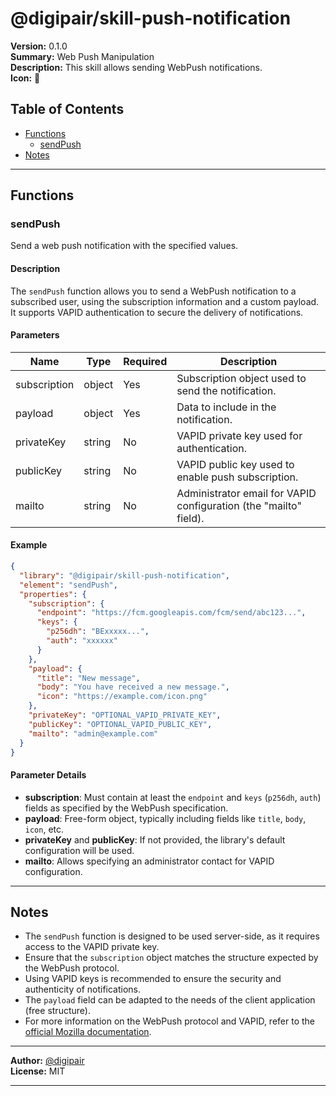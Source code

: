 # @digipair/skill-push-notification

**Version:** 0.1.0  
**Summary:** Web Push Manipulation  
**Description:** This skill allows sending WebPush notifications.  
**Icon:** 📕

## Table of Contents

- [Functions](#functions)
  - [sendPush](#sendpush)
- [Notes](#notes)

---

## Functions

### sendPush

Send a web push notification with the specified values.

#### Description

The `sendPush` function allows you to send a WebPush notification to a subscribed user, using the subscription information and a custom payload. It supports VAPID authentication to secure the delivery of notifications.

#### Parameters

| Name         | Type   | Required | Description                                                       |
| ------------ | ------ | -------- | ----------------------------------------------------------------- |
| subscription | object | Yes      | Subscription object used to send the notification.                |
| payload      | object | Yes      | Data to include in the notification.                              |
| privateKey   | string | No       | VAPID private key used for authentication.                        |
| publicKey    | string | No       | VAPID public key used to enable push subscription.                |
| mailto       | string | No       | Administrator email for VAPID configuration (the "mailto" field). |

#### Example

```json
{
  "library": "@digipair/skill-push-notification",
  "element": "sendPush",
  "properties": {
    "subscription": {
      "endpoint": "https://fcm.googleapis.com/fcm/send/abc123...",
      "keys": {
        "p256dh": "BExxxxx...",
        "auth": "xxxxxx"
      }
    },
    "payload": {
      "title": "New message",
      "body": "You have received a new message.",
      "icon": "https://example.com/icon.png"
    },
    "privateKey": "OPTIONAL_VAPID_PRIVATE_KEY",
    "publicKey": "OPTIONAL_VAPID_PUBLIC_KEY",
    "mailto": "admin@example.com"
  }
}
```

#### Parameter Details

- **subscription**: Must contain at least the `endpoint` and `keys` (`p256dh`, `auth`) fields as specified by the WebPush specification.
- **payload**: Free-form object, typically including fields like `title`, `body`, `icon`, etc.
- **privateKey** and **publicKey**: If not provided, the library's default configuration will be used.
- **mailto**: Allows specifying an administrator contact for VAPID configuration.

---

## Notes

- The `sendPush` function is designed to be used server-side, as it requires access to the VAPID private key.
- Ensure that the `subscription` object matches the structure expected by the WebPush protocol.
- Using VAPID keys is recommended to ensure the security and authenticity of notifications.
- The `payload` field can be adapted to the needs of the client application (free structure).
- For more information on the WebPush protocol and VAPID, refer to the [official Mozilla documentation](https://developer.mozilla.org/en-US/docs/Web/API/Push_API).

---

**Author:** [@digipair](https://github.com/digipair)  
**License:** MIT

---
